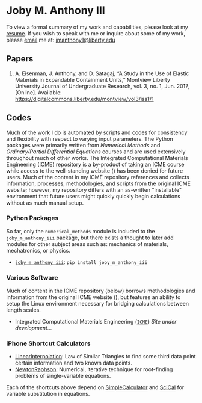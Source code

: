 <script type='text/javascript'
	src='https://cdnjs.cloudflare.com/ajax/libs/mathjax/2.7.0/MathJax.js?config=TeX-AMS_CHTML'>
</script>
<script type='text/x-mathjax-config'>
	MathJax.Ajax.config.path['Extra'] = 'https://jmanthony3.github.io/Codes/MathJax/extensions/TeX',
	MathJax.Hub.Config({
		TeX: {
			equationNumbers: {
				autoNumber: 'AMS',
			},
			extensions: [
				'[Extra]/MechanicalMetallurgy.js',
				'[Extra]/NumericalMethods.js',
			],
		},
		tex2jax: {
			inlineMath: [['$', '$'], ['\\(', '\\)']],
			blockMath: [['$$', '$$'], ['\\[', '\\]']],
		},
	});
</script>

# Joby M. Anthony III
To view a formal summary of my work and capabilities, please look at my [resume](Documents/Joby_M_Anthony_III.pdf).
If you wish to speak with me or inquire about some of my work, please [email](mailto:jmanthony1@liberty.edu) me at: jmanthony1@liberty.edu

## Papers
1. A. Eisenman, J. Anthony, and D. Satagaj, “A Study in the Use of Elastic Materials in Expandable Containment Units,” Montview Liberty University Journal of Undergraduate Research, vol. 3, no. 1, Jun. 2017, [Online]. Available: https://digitalcommons.liberty.edu/montview/vol3/iss1/1

## Codes
Much of the work I do is automated by scripts and codes for consistency and flexibility with respect to varying input parameters.
The Python packages were primarily written from *Numerical Methods* and *Ordinary/Partial Differential Equations* courses and are used extensively throughout much of other works.
The Integrated Computational Materials Engineering (ICME) repository is a by-product of taking an ICME course while access to the well-standing website () has been denied for future users.
Much of the content in my ICME repository references and collects information, processes, methodologies, and scripts from the original ICME website; however, my repository differs with an as-written "installable" environment that future users might quickly quickly begin calculations without as much manual setup.

### Python Packages
So far, only the `numerical_methods` module is included to the `joby_m_anthony_iii` package, but there exists a thought to later add modules for other subject areas such as: mechanics of materials, mechatronics, or physics.

* [`joby_m_anthony_iii`](https://jmanthony3.github.io/joby_m_anthony_iii/): `pip install joby_m_anthony_iii`

### Various Software
Much of content in the ICME repository (below) borrows methodologies and information from the original ICME website (), but features an ability to setup the Linux environment necessary for bridging calculations between length scales.

* Integrated Computational Materials Engineering ([`ICME`](https://jmanthony3.github.io/ICME/)) *Site under development...*

### iPhone Shortcut Calculators
* [LinearInterpolation](https://www.icloud.com/shortcuts/cb347f070cca4c57b34cc04d12459312): Law of Similar Triangles to find some third data point certain information and two known data points.
* [NewtonRaphson](https://www.icloud.com/shortcuts/438fc8e2e2ae4c37b3e2164491243ebb): Numerical, iterative technique for root-finding problems of single-variable equations.

Each of the shortcuts above depend on [SimpleCalculator](https://www.icloud.com/shortcuts/4009902408694f098318e814cf797826) and [SciCal](https://www.icloud.com/shortcuts/a0cf04611dc74faea74a700687af3ecd) for variable substitution in equations.

<!-- ### MathJax Extensions
- [Mechanical Metallurgy](./Codes/MathJax/extensions/TeX/MechanicalMetallurgy.js)
  - `\angstrom`: $\angstrom$
  - `\burgers`: $\burgers$
  - `\degree`: $\degree$
  - `\degreeC`: $\degreeC$
  - `\degreeF`: $\degreeF$
  - `\ludwikHollomann{\sigma_{0}}{K}{\epsilon}{n}`: $\ludwikHollomann{\sigma_{0}}{K}{\epsilon}{n}$
  - `\millerCoords{\bar{1}}{0}{\frac{1}{2}}`: $\millerCoords{\bar{1}}{0}{\frac{1}{2}}$
  - `\millerCoordsHCP{\bar{1}}{0}{\frac{1}{2}}{z_{1}}`: $\millerCoordsHCP{\bar{1}}{0}{\frac{1}{2}}{z_{1}}$
  - `\millerVector{\bar{1}}{0}{\frac{1}{2}}`: $\millerVector{\bar{1}}{0}{\frac{1}{2}}$
  - `\millerVectorFamily{\bar{1}}{0}{\frac{1}{2}}`: $\millerVectorFamily{\bar{1}}{0}{\frac{1}{2}}$
  - `\millerVectorHCP{\bar{1}}{0}{\frac{1}{2}}{z_{1}}`: $\millerVectorHCP{\bar{1}}{0}{\frac{1}{2}}{z_{1}}$
  - `$\millerVectorFamilyHCP{\bar{1}}{0}{\frac{1}{2}}{z_{1}}$`: $\millerVectorFamilyHCP{\bar{1}}{0}{\frac{1}{2}}{z_{1}}$
  - `\millerPlane{\bar{1}}{0}{\frac{1}{2}}`: $\millerPlane{\bar{1}}{0}{\frac{1}{2}}$
  - `\millerPlaneFamily{\bar{1}}{0}{\frac{1}{2}}`: $\millerPlaneFamily{\bar{1}}{0}{\frac{1}{2}}$
  - `\millerPlaneHCP{\bar{1}}{0}{\frac{1}{2}}{z_{1}}`: $\millerPlaneHCP{\bar{1}}{0}{\frac{1}{2}}{z_{1}}$
  - `\millerPlaneFamilyHCP{\bar{1}}{0}{\frac{1}{2}}{z_{1}}`: $\millerPlaneFamilyHCP{\bar{1}}{0}{\frac{1}{2}}{z_{1}}$
  - `\strainTensor{\sigma_{11}}{\sigma_{22}}{\sigma_{33}}{\tau_{12}}{\tau_{13}}{\tau_{23}}{E}{\nu}{G}`: $\strainTensor{\sigma_{11}}{\sigma_{22}}{\sigma_{33}}{\tau_{12}}{\tau_{13}}{\tau_{23}}{E}{\nu}{G}$
  - `\stressTensor{\sigma_{11}}{\sigma_{22}}{\sigma_{33}}{\tau_{12}}{\tau_{13}}{\tau_{23}}`: $\stressTensor{\sigma_{11}}{\sigma_{22}}{\sigma_{33}}{\tau_{12}}{\tau_{13}}{\tau_{23}}$
  - `\trueStrain{\epsilon}`: $\trueStrain{\epsilon}$
  - `\trueStress{\sigma_{0}}{\epsilon}`: $\trueStress{\sigma_{0}}{\epsilon}$
- [Numerical Methods](./Codes/MathJax/extensions/TeX/NumericalMethods.js)
  - `\converge`: $\converge{h}$
  - `\degree`: $\degree$
  - `\degreeC`: $\degreeC$
  - `\degreeF`: $\degreeF$
  - `\expexpansion`: $\expexpansion$
  - `\rkTwo{t_{k}}{u_{k}}{h}{a}{b}{\lambda}`: $\rkTwo{t_{k}}{u_{k}}{h}{a}{b}{\lambda}$
  - `\rkFour{t_{k}}{u_{k}}{h}`: $\rkFour{t_{k}}{u_{k}}{h}$
  - `\taylor{f}{x}{n}`: $\taylor{f}{x}{n}$
  - `\taylorlog{f}`: $\taylorlog{f}$
  - `\taylorsin{f}`: $\taylorsin{f}$ -->